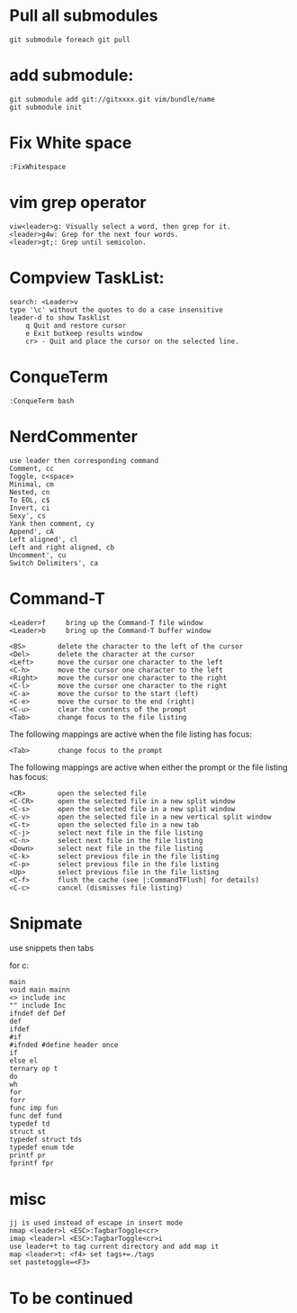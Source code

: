 Pull all submodules
====================
    git submodule foreach git pull

add submodule:
===============
    git submodule add git://gitxxxx.git vim/bundle/name
    git submodule init

Fix White space
==============
    :FixWhitespace

vim grep operator
================
    viw<leader>g: Visually select a word, then grep for it.
    <leader>g4w: Grep for the next four words.
    <leader>gt;: Grep until semicolon.

Compview TaskList:
=================
    search: <Leader>v
    type '\c' without the quotes to do a case insensitive
    leader-d to show Tasklist
        q Quit and restore cursor
        e Exit butkeep results window
        cr> - Quit and place the cursor on the selected line.

ConqueTerm
===========
    :ConqueTerm bash

NerdCommenter
=============
    use leader then corresponding command
    Comment, cc
    Toggle, c<space>
    Minimal, cm
    Nested, cn
    To EOL, c$
    Invert, ci
    Sexy', cs
    Yank then comment, cy
    Append', cA
    Left aligned', cl
    Left and right aligned, cb
    Uncomment', cu
    Switch Delimiters', ca

Command-T
=========
    <Leader>f     bring up the Command-T file window
    <Leader>b     bring up the Command-T buffer window

    <BS>        delete the character to the left of the cursor
    <Del>       delete the character at the cursor
    <Left>      move the cursor one character to the left
    <C-h>       move the cursor one character to the left
    <Right>     move the cursor one character to the right
    <C-l>       move the cursor one character to the right
    <C-a>       move the cursor to the start (left)
    <C-e>       move the cursor to the end (right)
    <C-u>       clear the contents of the prompt
    <Tab>       change focus to the file listing

The following mappings are active when the file listing has focus:

    <Tab>       change focus to the prompt

The following mappings are active when either the prompt or the file listing
has focus:

    <CR>        open the selected file
    <C-CR>      open the selected file in a new split window
    <C-s>       open the selected file in a new split window
    <C-v>       open the selected file in a new vertical split window
    <C-t>       open the selected file in a new tab
    <C-j>       select next file in the file listing
    <C-n>       select next file in the file listing
    <Down>      select next file in the file listing
    <C-k>       select previous file in the file listing
    <C-p>       select previous file in the file listing
    <Up>        select previous file in the file listing
    <C-f>       flush the cache (see |:CommandTFlush| for details)
    <C-c>       cancel (dismisses file listing)

Snipmate
========
use snippets then tabs

for c:

    main
    void main mainn
    <> include inc
    "" include Inc
    ifndef def Def
    def
    ifdef
    #if
    #ifnded #define header once
    if
    else el
    ternary op t
    do
    wh
    for
    forr
    func imp fun
    func def fund
    typedef td
    struct st
    typedef struct tds
    typedef enum tde
    printf pr
    fprintf fpr

misc
======
    jj is used instead of escape in insert mode
    nmap <leader>l <ESC>:TagbarToggle<cr>
    imap <leader>l <ESC>:TagbarToggle<cr>i
    use leader+t to tag current directory and add map it
    map <leader>t: <f4> set tags+=./tags
    set pastetoggle=<F3>

To be continued
===============
